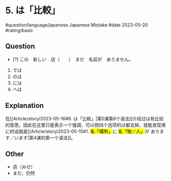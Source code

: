 # 5. は「比較」

#question/language/japanese Japanese Mistake #date 2023-05-20 #rating/basic 

## Question

- [?] この　新しい　店（　　）　まだ　名前が　ありません。

1. では
2. のは
3. には
4. へは

## Explanation

在[[Article/story/2023-05-16#6. は「比較」|第5课第6个语法]]介绍过は有比较的意思。因此在这里只是表示一个强调，可以把四个选项的は都去掉，就能发现填に的话就是[[Article/story/2023-05-15#1. <mark class="square-solid">名「場所」</mark>に <mark class="square-solid">名「物／人」</mark>が あります／います|第4课的第一个语法]]。

## Other

* 店（みせ）
* まだ，仍然